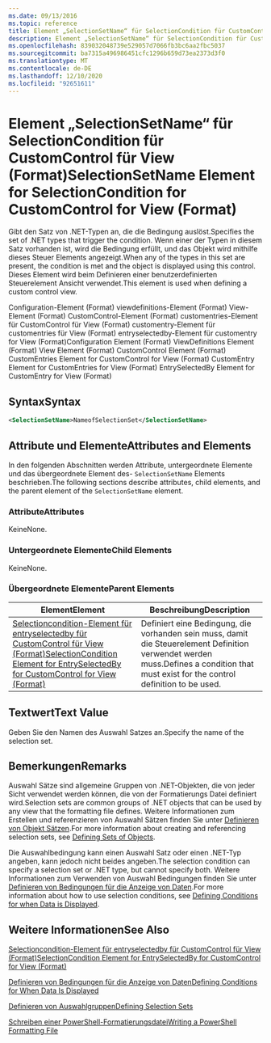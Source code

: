 ```yaml
---
ms.date: 09/13/2016
ms.topic: reference
title: Element „SelectionSetName“ für SelectionCondition für CustomControl für View (Format)
description: Element „SelectionSetName“ für SelectionCondition für CustomControl für View (Format)
ms.openlocfilehash: 839032048739e529057d7066fb3bc6aa2fbc5037
ms.sourcegitcommit: ba7315a496986451cfc1296b659d73ea2373d3f0
ms.translationtype: MT
ms.contentlocale: de-DE
ms.lasthandoff: 12/10/2020
ms.locfileid: "92651611"
---
```

# <a name="selectionsetname-element-for-selectioncondition-for-customcontrol-for-view-format"></a><span data-ttu-id="e3b5d-103">Element „SelectionSetName“ für SelectionCondition für CustomControl für View (Format)</span><span class="sxs-lookup"><span data-stu-id="e3b5d-103">SelectionSetName Element for SelectionCondition for CustomControl for View (Format)</span></span>

<span data-ttu-id="e3b5d-104">Gibt den Satz von .NET-Typen an, die die Bedingung auslöst.</span><span class="sxs-lookup"><span data-stu-id="e3b5d-104">Specifies the set of .NET types that trigger the condition.</span></span> <span data-ttu-id="e3b5d-105">Wenn einer der Typen in diesem Satz vorhanden ist, wird die Bedingung erfüllt, und das Objekt wird mithilfe dieses Steuer Elements angezeigt.</span><span class="sxs-lookup"><span data-stu-id="e3b5d-105">When any of the types in this set are present, the condition is met and the object is displayed using this control.</span></span> <span data-ttu-id="e3b5d-106">Dieses Element wird beim Definieren einer benutzerdefinierten Steuerelement Ansicht verwendet.</span><span class="sxs-lookup"><span data-stu-id="e3b5d-106">This element is used when defining a custom control view.</span></span>

<span data-ttu-id="e3b5d-107">Configuration-Element (Format) viewdefinitions-Element (Format) View-Element (Format) CustomControl-Element (Format) customentries-Element für CustomControl für View (Format) customentry-Element für customentries für View (Format) entryselectedby-Element für customentry for View (Format)</span><span class="sxs-lookup"><span data-stu-id="e3b5d-107">Configuration Element (Format) ViewDefinitions Element (Format) View Element (Format) CustomControl Element (Format) CustomEntries Element for CustomControl for View (Format) CustomEntry Element for CustomEntries for View (Format) EntrySelectedBy Element for CustomEntry for View (Format)</span></span>

## <a name="syntax"></a><span data-ttu-id="e3b5d-108">Syntax</span><span class="sxs-lookup"><span data-stu-id="e3b5d-108">Syntax</span></span>

```xml
<SelectionSetName>NameofSelectionSet</SelectionSetName>
```

## <a name="attributes-and-elements"></a><span data-ttu-id="e3b5d-109">Attribute und Elemente</span><span class="sxs-lookup"><span data-stu-id="e3b5d-109">Attributes and Elements</span></span>

<span data-ttu-id="e3b5d-110">In den folgenden Abschnitten werden Attribute, untergeordnete Elemente und das übergeordnete Element des- `SelectionSetName` Elements beschrieben.</span><span class="sxs-lookup"><span data-stu-id="e3b5d-110">The following sections describe attributes, child elements, and the parent element of the `SelectionSetName` element.</span></span>

### <a name="attributes"></a><span data-ttu-id="e3b5d-111">Attribute</span><span class="sxs-lookup"><span data-stu-id="e3b5d-111">Attributes</span></span>

<span data-ttu-id="e3b5d-112">Keine</span><span class="sxs-lookup"><span data-stu-id="e3b5d-112">None.</span></span>

### <a name="child-elements"></a><span data-ttu-id="e3b5d-113">Untergeordnete Elemente</span><span class="sxs-lookup"><span data-stu-id="e3b5d-113">Child Elements</span></span>

<span data-ttu-id="e3b5d-114">Keine</span><span class="sxs-lookup"><span data-stu-id="e3b5d-114">None.</span></span>

### <a name="parent-elements"></a><span data-ttu-id="e3b5d-115">Übergeordnete Elemente</span><span class="sxs-lookup"><span data-stu-id="e3b5d-115">Parent Elements</span></span>

|<span data-ttu-id="e3b5d-116">Element</span><span class="sxs-lookup"><span data-stu-id="e3b5d-116">Element</span></span>|<span data-ttu-id="e3b5d-117">Beschreibung</span><span class="sxs-lookup"><span data-stu-id="e3b5d-117">Description</span></span>|
|-------------|-----------------|
|[<span data-ttu-id="e3b5d-118">Selectioncondition-Element für entryselectedby für CustomControl für View (Format)</span><span class="sxs-lookup"><span data-stu-id="e3b5d-118">SelectionCondition Element for EntrySelectedBy for CustomControl for View (Format)</span></span>](./selectioncondition-element-for-entryselectedby-for-customcontrol-format.md)|<span data-ttu-id="e3b5d-119">Definiert eine Bedingung, die vorhanden sein muss, damit die Steuerelement Definition verwendet werden muss.</span><span class="sxs-lookup"><span data-stu-id="e3b5d-119">Defines a condition that must exist for the control definition to be used.</span></span>|

## <a name="text-value"></a><span data-ttu-id="e3b5d-120">Textwert</span><span class="sxs-lookup"><span data-stu-id="e3b5d-120">Text Value</span></span>

<span data-ttu-id="e3b5d-121">Geben Sie den Namen des Auswahl Satzes an.</span><span class="sxs-lookup"><span data-stu-id="e3b5d-121">Specify the name of the selection set.</span></span>

## <a name="remarks"></a><span data-ttu-id="e3b5d-122">Bemerkungen</span><span class="sxs-lookup"><span data-stu-id="e3b5d-122">Remarks</span></span>

<span data-ttu-id="e3b5d-123">Auswahl Sätze sind allgemeine Gruppen von .NET-Objekten, die von jeder Sicht verwendet werden können, die von der Formatierungs Datei definiert wird.</span><span class="sxs-lookup"><span data-stu-id="e3b5d-123">Selection sets are common groups of .NET objects that can be used by any view that the formatting file defines.</span></span> <span data-ttu-id="e3b5d-124">Weitere Informationen zum Erstellen und referenzieren von Auswahl Sätzen finden Sie unter [Definieren von Objekt Sätzen](./defining-selection-sets.md).</span><span class="sxs-lookup"><span data-stu-id="e3b5d-124">For more information about creating and referencing selection sets, see [Defining Sets of Objects](./defining-selection-sets.md).</span></span>

<span data-ttu-id="e3b5d-125">Die Auswahlbedingung kann einen Auswahl Satz oder einen .NET-Typ angeben, kann jedoch nicht beides angeben.</span><span class="sxs-lookup"><span data-stu-id="e3b5d-125">The selection condition can specify a selection set or .NET type, but cannot specify both.</span></span> <span data-ttu-id="e3b5d-126">Weitere Informationen zum Verwenden von Auswahl Bedingungen finden Sie unter [Definieren von Bedingungen für die Anzeige von Daten](./defining-conditions-for-displaying-data.md).</span><span class="sxs-lookup"><span data-stu-id="e3b5d-126">For more information about how to use selection conditions, see [Defining Conditions for when Data is Displayed](./defining-conditions-for-displaying-data.md).</span></span>

## <a name="see-also"></a><span data-ttu-id="e3b5d-127">Weitere Informationen</span><span class="sxs-lookup"><span data-stu-id="e3b5d-127">See Also</span></span>

[<span data-ttu-id="e3b5d-128">Selectioncondition-Element für entryselectedby für CustomControl für View (Format)</span><span class="sxs-lookup"><span data-stu-id="e3b5d-128">SelectionCondition Element for EntrySelectedBy for CustomControl for View (Format)</span></span>](./selectioncondition-element-for-entryselectedby-for-customcontrol-format.md)

[<span data-ttu-id="e3b5d-129">Definieren von Bedingungen für die Anzeige von Daten</span><span class="sxs-lookup"><span data-stu-id="e3b5d-129">Defining Conditions for When Data Is Displayed</span></span>](./defining-conditions-for-displaying-data.md)

[<span data-ttu-id="e3b5d-130">Definieren von Auswahlgruppen</span><span class="sxs-lookup"><span data-stu-id="e3b5d-130">Defining Selection Sets</span></span>](./defining-selection-sets.md)

[<span data-ttu-id="e3b5d-131">Schreiben einer PowerShell-Formatierungsdatei</span><span class="sxs-lookup"><span data-stu-id="e3b5d-131">Writing a PowerShell Formatting File</span></span>](./writing-a-powershell-formatting-file.md)
